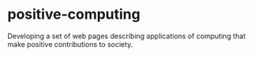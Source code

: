 # positive-computing
Developing a set of web pages describing applications of computing that make positive contributions to society.
